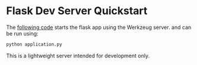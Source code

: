 Flask Dev Server Quickstart
===========================

The [following code][1] starts the flask app using the Werkzeug server. and can be run using:

```python
python application.py
```

This is a lightweight server intended for development only.

[1]: http://flask.pocoo.org/docs/0.10/quickstart/